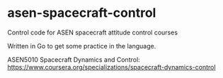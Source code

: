 # asen-spacecraft-control
Control code for ASEN spacecraft attitude control courses

Written in Go to get some practice in the language.

ASEN5010 Spacecraft Dynamics and Control: https://www.coursera.org/specializations/spacecraft-dynamics-control
